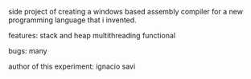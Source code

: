 side project of creating a windows based assembly compiler for a new programming language that i invented.    

features:
stack and heap 
multithreading
functional

bugs:
many


author of this experiment: ignacio savi
